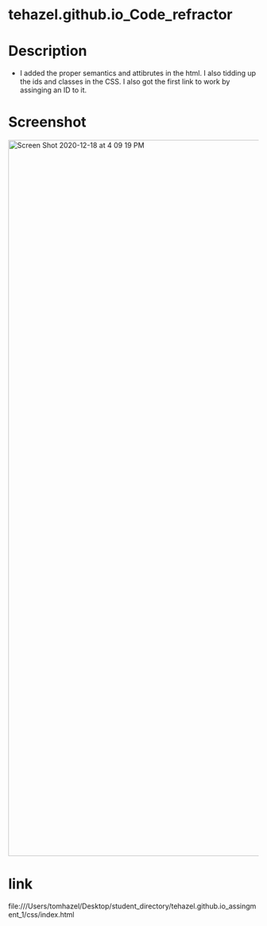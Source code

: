 # tehazel.github.io_Code_refractor

# Description

* I added the proper semantics and attibrutes in the html.
 I also tidding up the ids and classes in the CSS. I also got 
 the first link to work by assinging an ID to it. 

 # Screenshot
<img width="1439" alt="Screen Shot 2020-12-18 at 4 09 19 PM" src="https://user-images.githubusercontent.com/73834201/102695686-8687ca00-41ee-11eb-8c06-3f71902418f5.png">


# link

file:///Users/tomhazel/Desktop/student_directory/tehazel.github.io_assingment_1/css/index.html